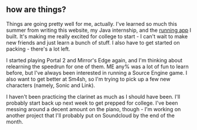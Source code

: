 ## how are things?

Things are going pretty well for me, actually. I've learned so much this summer from writing this website, my Java internship, and the [running app](https://github.com/eashwar/running-calculator) I built. It's making me really excited for college to start - I can't wait to make new friends and just learn a bunch of stuff. I also have to get started on packing - there's a lot left.

I started playing Portal 2 and Mirror's Edge again, and I'm thinking about relearning the speedrun for one of them. ME any% was a lot of fun to learn before, but I've always been interested in running a Source Engine game. I also want to get better at Sm4sh, so I'm trying to pick up a few new characters (namely, Sonic and Link).

I haven't been practicing the clarinet as much as I should have been. I'll probably start back up next week to get prepped for college. I've been messing around a decent amount on the piano, though - I'm working on another project that I'll probably put on Soundcloud by the end of the month.